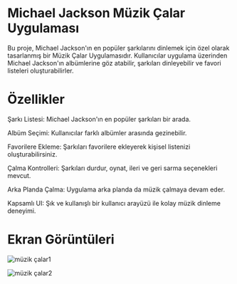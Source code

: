 # Michael Jackson Müzik Çalar Uygulaması

Bu proje, Michael Jackson'ın en popüler şarkılarını dinlemek için özel olarak tasarlanmış bir Müzik Çalar Uygulamasıdır. Kullanıcılar uygulama üzerinden Michael Jackson'ın albümlerine göz atabilir, şarkıları dinleyebilir ve favori listeleri oluşturabilirler.

# Özellikler

Şarkı Listesi: Michael Jackson'ın en popüler şarkıları bir arada.

Albüm Seçimi: Kullanıcılar farklı albümler arasında gezinebilir.

Favorilere Ekleme: Şarkıları favorilere ekleyerek kişisel listenizi oluşturabilirsiniz.

Çalma Kontrolleri: Şarkıları durdur, oynat, ileri ve geri sarma seçenekleri mevcut.

Arka Planda Çalma: Uygulama arka planda da müzik çalmaya devam eder.

Kapsamlı UI: Şık ve kullanışlı bir kullanıcı arayüzü ile kolay müzik dinleme deneyimi.

# Ekran Görüntüleri

![müzik çalar1](https://github.com/user-attachments/assets/47a05c16-2ada-407b-9b83-65fabd449e16)


![müzik çalar2](https://github.com/user-attachments/assets/4ecc5da7-5536-4c3b-96f1-37a88886a255)
